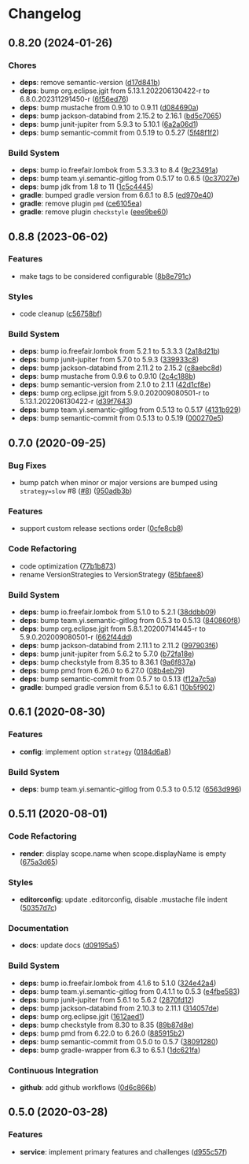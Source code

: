 # Changelog

## 0.8.20 (2024-01-26)

### Chores

- **deps**: remove semantic-version ([d17d841b](https://github.com/semantic-gitlog/semantic-gitlog/commit/d17d841bb1ffd0e6c88f7c7c605927c2fb10f0cf))
- **deps**: bump org.eclipse.jgit from 5.13.1.202206130422-r to 6.8.0.202311291450-r ([6f56ed76](https://github.com/semantic-gitlog/semantic-gitlog/commit/6f56ed765e26c05988313fb8b8b6b7c828b89b4a))
- **deps**: bump mustache from 0.9.10 to 0.9.11 ([d084690a](https://github.com/semantic-gitlog/semantic-gitlog/commit/d084690a1d1ffb615c6641da7e675685f8ba1837))
- **deps**: bump jackson-databind from 2.15.2 to 2.16.1 ([bd5c7065](https://github.com/semantic-gitlog/semantic-gitlog/commit/bd5c70653ae140e668b9e7bfcaf8937f6db8fff8))
- **deps**: bump junit-jupiter from 5.9.3 to 5.10.1 ([6a2a06d1](https://github.com/semantic-gitlog/semantic-gitlog/commit/6a2a06d1c9907c9d8d07fefa2d07ae9fa87b6604))
- **deps**: bump semantic-commit from 0.5.19 to 0.5.27 ([5f48f1f2](https://github.com/semantic-gitlog/semantic-gitlog/commit/5f48f1f22486f6a87234588472755ef14d010a7e))


### Build System

- **deps**: bump io.freefair.lombok from 5.3.3.3 to 8.4 ([9c23491a](https://github.com/semantic-gitlog/semantic-gitlog/commit/9c23491af16ee637ff59f1842072f737d1458425))
- **deps**: bump team.yi.semantic-gitlog from 0.5.17 to 0.6.5 ([0c37027e](https://github.com/semantic-gitlog/semantic-gitlog/commit/0c37027e0e5a9d9ebf3edeaaf053d2803cda4654))
- **deps**: bump jdk from 1.8 to 11 ([1c5c4445](https://github.com/semantic-gitlog/semantic-gitlog/commit/1c5c44453c720c21013f6afc232f1eb522354d99))
- **gradle**: bumped gradle version from 6.6.1 to 8.5 ([ed970e40](https://github.com/semantic-gitlog/semantic-gitlog/commit/ed970e401a807034f3c3e2310afbc87875bbcea2))
- **gradle**: remove plugin `pmd` ([ce6105ea](https://github.com/semantic-gitlog/semantic-gitlog/commit/ce6105ea494097e31134382136c651a2bd02f4fc))
- **gradle**: remove plugin `checkstyle` ([eee9be60](https://github.com/semantic-gitlog/semantic-gitlog/commit/eee9be60294e6087640259c08b88e4ba7e93ba88))


## 0.8.8 (2023-06-02)

### Features

- make tags to be considered configurable ([8b8e791c](https://github.com/semantic-gitlog/semantic-gitlog/commit/8b8e791c0e71cd4c746be95f9d852ffa983ffc88))


### Styles

- code cleanup ([c56758bf](https://github.com/semantic-gitlog/semantic-gitlog/commit/c56758bf3637ee90cc59d80f49f2481ab2dc4696))


### Build System

- **deps**: bump io.freefair.lombok from 5.2.1 to 5.3.3.3 ([2a18d21b](https://github.com/semantic-gitlog/semantic-gitlog/commit/2a18d21b1bfaf65f42378dd0fbb805552c6120f8))
- **deps**: bump junit-jupiter from 5.7.0 to 5.9.3 ([339933c8](https://github.com/semantic-gitlog/semantic-gitlog/commit/339933c811abf92cec320b8383907c6725cae3b8))
- **deps**: bump jackson-databind from 2.11.2 to 2.15.2 ([c8aebc8d](https://github.com/semantic-gitlog/semantic-gitlog/commit/c8aebc8d4159f85dd82c2001d81c73a7dc7548c6))
- **deps**: bump mustache from 0.9.6 to 0.9.10 ([2c4c188b](https://github.com/semantic-gitlog/semantic-gitlog/commit/2c4c188bcaa683a01020b002cc1ad622f66fe4f5))
- **deps**: bump semantic-version from 2.1.0 to 2.1.1 ([42d1cf8e](https://github.com/semantic-gitlog/semantic-gitlog/commit/42d1cf8e71caf11a2f0cd3f35c9f3eb5cf8c11a9))
- **deps**: bump org.eclipse.jgit from 5.9.0.202009080501-r to 5.13.1.202206130422-r ([d39f7643](https://github.com/semantic-gitlog/semantic-gitlog/commit/d39f76436a8ca4a5b3e3fb4133f533e81af0176d))
- **deps**: bump team.yi.semantic-gitlog from 0.5.13 to 0.5.17 ([4131b929](https://github.com/semantic-gitlog/semantic-gitlog/commit/4131b92981f8281f8970256e5a9c786cb2342c81))
- **deps**: bump semantic-commit from 0.5.13 to 0.5.19 ([000270e5](https://github.com/semantic-gitlog/semantic-gitlog/commit/000270e52d00ee18e35ccf00214553fc2fa14c7b))


## 0.7.0 (2020-09-25)

### Bug Fixes

- bump patch when minor or major versions are bumped using `strategy=slow` #8 ([#8](https://github.com/semantic-gitlog/semantic-gitlog/issues/8)) ([950adb3b](https://github.com/semantic-gitlog/semantic-gitlog/commit/950adb3bc6b529d8ebc2a4de788cd5107b490255))


### Features

- support custom release sections order ([0cfe8cb8](https://github.com/semantic-gitlog/semantic-gitlog/commit/0cfe8cb85dd59cd31b274b6a1b61063e944526d8))


### Code Refactoring

- code optimization ([77b1b873](https://github.com/semantic-gitlog/semantic-gitlog/commit/77b1b8731cd481ec525d8c2611bd4e1f353d612b))
- rename VersionStrategies to VersionStrategy ([85bfaee8](https://github.com/semantic-gitlog/semantic-gitlog/commit/85bfaee8efcc5e9f322b544e9fe9a04624a0a086))


### Build System

- **deps**: bump io.freefair.lombok from 5.1.0 to 5.2.1 ([38ddbb09](https://github.com/semantic-gitlog/semantic-gitlog/commit/38ddbb099fe3d8c17566982ecc732149d1a16c14))
- **deps**: bump team.yi.semantic-gitlog from 0.5.3 to 0.5.13 ([840860f8](https://github.com/semantic-gitlog/semantic-gitlog/commit/840860f8295b84002c14ecf21b0606105579eef9))
- **deps**: bump org.eclipse.jgit from 5.8.1.202007141445-r to 5.9.0.202009080501-r ([662f44dd](https://github.com/semantic-gitlog/semantic-gitlog/commit/662f44dd48cc330194290e3b75a3de0d3a3e9d81))
- **deps**: bump jackson-databind from 2.11.1 to 2.11.2 ([997903f6](https://github.com/semantic-gitlog/semantic-gitlog/commit/997903f62147926a3a547b7218b3d0b0347937e2))
- **deps**: bump junit-jupiter from 5.6.2 to 5.7.0 ([b72fa18e](https://github.com/semantic-gitlog/semantic-gitlog/commit/b72fa18e64c6c92f193f5659dc0b27ddc130136b))
- **deps**: bump checkstyle from 8.35 to 8.36.1 ([9a6f837a](https://github.com/semantic-gitlog/semantic-gitlog/commit/9a6f837aa5c2d1b27e8bee94c3352510df1b208b))
- **deps**: bump pmd from 6.26.0 to 6.27.0 ([08b4eb79](https://github.com/semantic-gitlog/semantic-gitlog/commit/08b4eb79b59be9fe483f067c6dd1eecace8cbc33))
- **deps**: bump semantic-commit from 0.5.7 to 0.5.13 ([f12a7c5a](https://github.com/semantic-gitlog/semantic-gitlog/commit/f12a7c5ad0035dfcf1eaba66478056162b5a725e))
- **gradle**: bumped gradle version from 6.5.1 to 6.6.1 ([10b5f902](https://github.com/semantic-gitlog/semantic-gitlog/commit/10b5f902120055280c4eb3e88b3611c6a06ad7ce))


## 0.6.1 (2020-08-30)

### Features

- **config**: implement option `strategy` ([0184d6a8](https://github.com/semantic-gitlog/semantic-gitlog/commit/0184d6a859bcea9765e6637f3bc40538a2966320))


### Build System

- **deps**: bump team.yi.semantic-gitlog from 0.5.3 to 0.5.12 ([6563d996](https://github.com/semantic-gitlog/semantic-gitlog/commit/6563d996ae1829abadd9624675b991143cbd1a12))


## 0.5.11 (2020-08-01)

### Code Refactoring

- **render**: display scope.name when scope.displayName is empty ([675a3d65](https://github.com/semantic-gitlog/semantic-gitlog/commit/675a3d653240b81e4d1b39c67b4b1253891fa094))


### Styles

- **editorconfig**: update .editorconfig, disable .mustache file indent ([50357d7c](https://github.com/semantic-gitlog/semantic-gitlog/commit/50357d7c34e03d693f944c5b9cc28134ca8c4420))


### Documentation

- **docs**: update docs ([d09195a5](https://github.com/semantic-gitlog/semantic-gitlog/commit/d09195a5609c6aad2d8be0a7e622ad3a4e019ba0))


### Build System

- **deps**: bump io.freefair.lombok from 4.1.6 to 5.1.0 ([324e42a4](https://github.com/semantic-gitlog/semantic-gitlog/commit/324e42a460959baae89b7d7b15351634106d4105))
- **deps**: bump team.yi.semantic-gitlog from 0.4.1.1 to 0.5.3 ([e4fbe583](https://github.com/semantic-gitlog/semantic-gitlog/commit/e4fbe583dadf3dfeb12c8ad841317eb19fea23c4))
- **deps**: bump junit-jupiter from 5.6.1 to 5.6.2 ([2870fd12](https://github.com/semantic-gitlog/semantic-gitlog/commit/2870fd122b746f64aa056787fb3028d2956faa66))
- **deps**: bump jackson-databind from 2.10.3 to 2.11.1 ([314057de](https://github.com/semantic-gitlog/semantic-gitlog/commit/314057de80aa0f3518ea985a90fdaf3652c9f5b4))
- **deps**: bump org.eclipse.jgit ([1612aed1](https://github.com/semantic-gitlog/semantic-gitlog/commit/1612aed155980d5c67bae81bf1bf4df17b94c120))
- **deps**: bump checkstyle from 8.30 to 8.35 ([89b87d8e](https://github.com/semantic-gitlog/semantic-gitlog/commit/89b87d8eaa6cb4ddeae11cf173f13c09a440ecae))
- **deps**: bump pmd from 6.22.0 to 6.26.0 ([885915b2](https://github.com/semantic-gitlog/semantic-gitlog/commit/885915b25aee1c9477bb6e4f07aee7ebea1005ea))
- **deps**: bump semantic-commit from 0.5.0 to 0.5.7 ([38091280](https://github.com/semantic-gitlog/semantic-gitlog/commit/3809128097e76348b2493ba05c7f09e416a8167d))
- **deps**: bump gradle-wrapper from 6.3 to 6.5.1 ([1dc621fa](https://github.com/semantic-gitlog/semantic-gitlog/commit/1dc621faacee2c807b0ddb3d1e06b0fec98dc167))


### Continuous Integration

- **github**: add github workflows ([0d6c866b](https://github.com/semantic-gitlog/semantic-gitlog/commit/0d6c866b7c4649a7b85ec53039b462f2a1be4807))


## 0.5.0 (2020-03-28)

### Features

- **service**: implement primary features and challenges ([d955c57f](https://github.com/semantic-gitlog/semantic-gitlog/commit/d955c57f7df0284649cfe00c4a7aea6ce0d8a17f))

